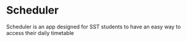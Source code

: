 # Scheduler

Scheduler is an app designed for SST students to have an easy way to access their daily timetable